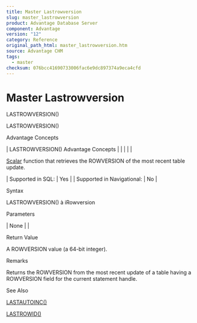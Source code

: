 ```yaml
---
title: Master Lastrowversion
slug: master_lastrowversion
product: Advantage Database Server
component: Advantage
version: "12"
category: Reference
original_path_html: master_lastrowversion.htm
source: Advantage CHM
tags:
  - master
checksum: 076bcc41690733006fac6e9dc897374a9eca4cfd
---
```


# Master Lastrowversion

LASTROWVERSION()

LASTROWVERSION()

Advantage Concepts

| LASTROWVERSION()  Advantage Concepts |  |  |  |  |

[Scalar](master_supported_scalar_functions.md) function that retrieves the ROWVERSION of the most recent table update.

| Supported in SQL: | Yes |
| Supported in Navigational: | No |

Syntax

LASTROWVERSION() à iRowversion

Parameters

| None |  |

Return Value

A ROWVERSION value (a 64-bit integer).

Remarks

Returns the ROWVERSION from the most recent update of a table having a ROWVERSION field for the current statement handle.

See Also

[LASTAUTOINC()](master_lastautoinc.md)

[LASTROWID()](master_lastrowid.md)
